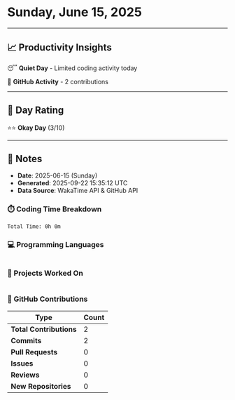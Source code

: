 # Sunday, June 15, 2025

---

## 📈 Productivity Insights

😴 **Quiet Day** - Limited coding activity today

📝 **GitHub Activity** - 2 contributions

---

## 🎯 Day Rating

⭐⭐ **Okay Day** (3/10)

---

## 📝 Notes

- **Date**: 2025-06-15 (Sunday)
- **Generated**: 2025-09-22 15:35:12 UTC
- **Data Source**: WakaTime API & GitHub API


### ⏱️ Coding Time Breakdown

```
Total Time: 0h 0m
```

### 💻 Programming Languages

```
```

### 📂 Projects Worked On

```
```


### 🐙 GitHub Contributions

| Type | Count |
|------|-------|
| **Total Contributions** | 2 |
| **Commits** | 2 |
| **Pull Requests** | 0 |
| **Issues** | 0 |
| **Reviews** | 0 |
| **New Repositories** | 0 |

